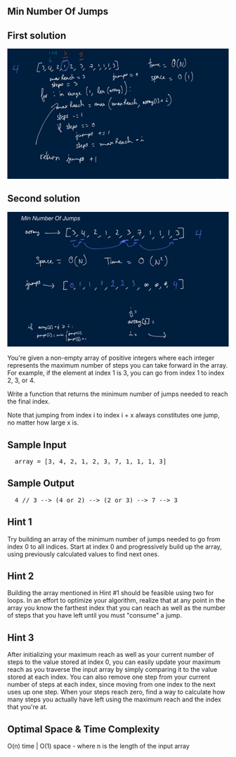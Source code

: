 ## Min Number Of Jumps

## First solution

![](./min_num_jumps_n.PNG)

## Second solution

![](./min_num_jumps_n2.PNG)

  You're given a non-empty array of positive integers where each integer represents the
  maximum number of steps you can take forward in the array. For example, if the
  element at index 1 is 3, you can go from index
  1 to index 2, 3, or 4.

  Write a function that returns the minimum number of jumps needed to reach the
  final index.

  Note that jumping from index i to index i + x always
  constitutes one jump, no matter how large x is.

## Sample Input

<pre>
  array = [3, 4, 2, 1, 2, 3, 7, 1, 1, 1, 3]
</pre>

## Sample Output

<pre>
  4 // 3 --> (4 or 2) --> (2 or 3) --> 7 --> 3
</pre>

## Hint 1

  Try building an array of the minimum number of jumps needed to go from index 0 to all indices. Start at index 0 and progressively build up the array, using previously calculated values to find next ones.

## Hint 2

  Building the array mentioned in Hint #1 should be feasible using two for loops. In an effort to optimize your algorithm, realize that at any point in the array you know the farthest index that you can reach as well as the number of steps that you have left until you must "consume" a jump.

## Hint 3

  After initializing your maximum reach as well as your current number of steps to the value stored at index 0, you can easily update your maximum reach as you traverse the input array by simply comparing it to the value stored at each index. You can also remove one step from your current number of steps at each index, since moving from one index to the next uses up one step. When your steps reach zero, find a way to calculate how many steps you actually have left using the maximum reach and the index that you're at.

## Optimal Space & Time Complexity

  O(n) time | O(1) space - where n is the length of the input array
